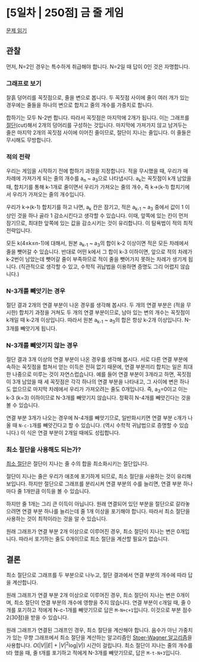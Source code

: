 # [5일차 | 250점] 금 줄 게임

[문제 읽기](https://nypc.github.io/2018/2018_online_21.html)

## 관찰
먼저, N=2인 경우는 특수하게 취급해야 합니다. N=2일 때 답이 0인 것은 자명합니다.

### 그래프로 보기
찰흙 덩어리를 꼭짓점으로, 줄을 변으로 봅니다. 두 꼭짓점 사이에 줄이 여러 개가 있는 경우에는 줄들을 하나의 변으로 합치고 줄의 개수를 가중치로 합니다.

합하기는 모두 N-2번 합니다. 따라서 꼭짓점은 마지막에 2개가 됩니다. 이는 그래프를 [절단](https://en.wikipedia.org/wiki/Cut_(graph_theory))(cut)해서 2개의 덩어리를 구성하는 것입니다. 마지막에 가져가지 않고 남겨두는 줄은 마지막 2개의 꼭짓점 사이에 이어진 줄이므로, 절단이 지나는 줄입니다. 이 줄들은 무시해도 무방합니다.

### 적의 전략
우리는 게임을 시작하기 전에 합하기 과정을 지정합니다. 적을 무시했을 때, 우리가 매 차례에 가져가게 되는 줄의 개수를 a<sub>n</sub> ~ a<sub>3</sub>으로 나타냅시다. a<sub>k</sub>는 꼭짓점이 k개 남았을 때, 합치기를 통해 k-1개로 줄이면서 우리가 가져오는 줄의 개수, 즉 k→(k-1) 합치기에서 우리가 가져오는 줄의 개수입니다.

우리가 k→(k-1) 합치기를 하고 나면, a<sub>k</sub> 칸은 잠기고, 적은 a<sub>k-1</sub> ~ a<sub>3</sub> 중에서 값이 1 이상인 것을 하나 골라 1 감소시킨다고 생각할 수 있습니다. 이때, 앞쪽에 있는 칸이 먼저 잠기므로, 최대한 앞쪽에 있는 값을 감소시키는 것이 유리합니다. 이 탐욕법이 적의 최적 전략입니다.

모든 k(4≤k≤n-1)에 대해서, 원본 a<sub>k-1</sub> ~ a<sub>3</sub>의 합이 k-2 이상이면 적은 모든 차례에서 줄을 뺏어갈 수 있습니다. 반대로 어떤 k에서 그 합이 k-3 이하이면, 앞으로 적의 차례가 k-2번이 남았는데 뺏어갈 줄이 부족하므로 적이 줄을 뺏어가지 못하는 차례가 생기게 됩니다. (직관적으로 생각할 수 있고, 수학적 귀납법을 이용하면 증명도 그리 어렵지 않습니다.)

### N-3개를 빼앗기는 경우
절단 결과 2개의 연결 부분이 나온 경우를 생각해 봅시다. 두 개의 연결 부분은 (적을 무시한) 합치기 과정을 거쳐도 두 개의 연결 부분이므로, 남아 있는 변의 개수는 꼭짓점이 k개일 때 k-2개 이상입니다. 따라서 원본 a<sub>k-1</sub> ~ a<sub>3</sub>의 합은 항상 k-2개 이상입니다. N-3개를 빼앗기게 됩니다.

### N-3개를 빼앗기지 않는 경우
절단 결과 3개 이상의 연결 부분이 나온 경우를 생각해 봅시다. 서로 다른 연결 부분에 속하는 꼭짓점을 합쳐서 얻는 이득은 전혀 없기 때문에, 연결 부분끼리 합치는 일은 최대한 나중으로 미루는 것이 자연스럽습니다. 예를 들어 연결 부분이 3개라고 하면, 꼭짓점이 3개 남았을 때 세 꼭짓점은 각각 하나의 연결 부분을 나타내고, 그 사이에 변은 하나도 없으므로 마지막 차례에서 우리가 가져오려는 줄도 0개입니다. 즉, a<sub>3</sub>=0이고 이는 k-3 (k=3) 이하이므로 N-3개를 빼앗기지 않습니다. 정확히 N-4개를 빼앗긴다는 것을 볼 수 있습니다.

연결 부분 3개가 나오는 경우에 N-4개를 빼앗기므로, 일반화시키면 연결 부분 c개가 나올 때 `N-c-1`개를 빼앗긴다고 할 수 있습니다. (역시 수학적 귀납법으로 증명할 수 있습니다.) 이 식은 연결 부분이 2개일 때에도 성립합니다.

### 최소 절단을 사용해도 되는가?
[최소 절단](https://en.wikipedia.org/wiki/Minimum_cut)은 절단이 지나는 줄 수의 합을 최소화시키는 절단입니다.

절단이 지나는 줄은 우리가 애초에 포기하게 되므로, 최소 절단을 사용하는 것이 유리해 보입니다. 하지만 절단으로 그래프를 분리시켜 연결 부분의 수를 늘리면, 연결 부분 하나마다 줄 1개만큼 이득을 볼 수 있습니다.

하지만 줄 1개는 그리 큰 이득이 아닙니다. 원래 연결되어 있던 부분을 절단으로 갈라놓으려면 연결 부분 하나를 늘리는데 줄 1개 이상을 포기해야 합니다. 따라서 최소 절단을 사용하는 것이 최적이라는 것을 알 수 있습니다.

원래 그래프가 연결 부분 2개 이상으로 이루어진 경우, 최소 절단이 지나는 변은 0개입니다. 따라서 포기하는 줄도 0개이므로 최소 절단을 계산할 필요가 없습니다.

## 결론
최소 절단으로 그래프를 두 부분으로 나누고, 절단 결과에서 연결 부분의 개수에 따라 답을 계산합니다.

원래 그래프가 연결 부분 2개 이상으로 이루어진 경우, 최소 절단이 지나는 변은 0개이며, 최소 절단이 연결 부분의 개수에 영향을 주지 않습니다. 연결 부분이 c개일 때, 줄 0개를 포기하고 적에게 N-c-1개를 빼앗기므로 답은 `M-N+c+1`입니다. 이것으로 부분 점수 2(30점)을 받을 수 있습니다.

원래 그래프가 연결된 그래프인 경우, 최소 절단을 계산해야 합니다. 음수가 아닌 가중치가 있는 무향 그래프에서 최소 절단을 계산하는 알고리즘인 [Stoer-Wagner 알고리즘](https://en.wikipedia.org/wiki/Stoer%E2%80%93Wagner_algorithm)을 사용합니다. <i>O</i>(|<i>V</i>||<i>E</i>| + |<i>V</i>|<sup>2</sup>log|<i>V</i>|) 시간이 걸립니다. 최소 절단이 지나는 줄의 개수를 t라 했을 때, 줄 t개를 포기하고 적에게 N-3개를 빼앗기므로, 답은 `M-t-N+3`입니다.

